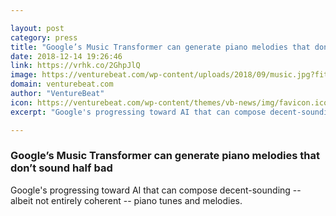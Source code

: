 ```yaml
---

layout: post
category: press
title: "Google’s Music Transformer can generate piano melodies that don’t sound half bad"
date: 2018-12-14 19:26:46
link: https://vrhk.co/2GhpJlQ
image: https://venturebeat.com/wp-content/uploads/2018/09/music.jpg?fit=578%2C342&strip=all
domain: venturebeat.com
author: "VentureBeat"
icon: https://venturebeat.com/wp-content/themes/vb-news/img/favicon.ico
excerpt: "Google's progressing toward AI that can compose decent-sounding -- albeit not entirely coherent -- piano tunes and melodies."

---
```


### Google’s Music Transformer can generate piano melodies that don’t sound half bad

Google's progressing toward AI that can compose decent-sounding -- albeit not entirely coherent -- piano tunes and melodies.